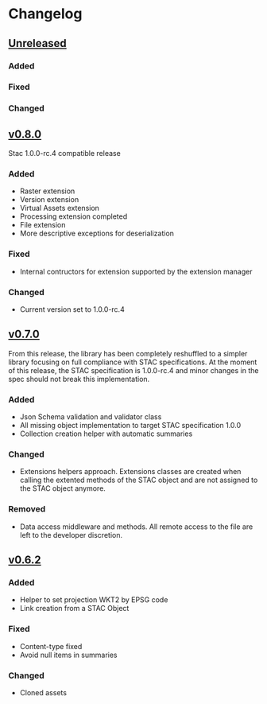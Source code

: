 # Changelog

## [Unreleased]

### Added

### Fixed

### Changed

## [v0.8.0]

Stac 1.0.0-rc.4 compatible release

### Added

- Raster extension
- Version extension
- Virtual Assets extension
- Processing extension completed
- File extension
- More descriptive exceptions for deserialization

### Fixed

- Internal contructors for extension supported by the extension manager

### Changed

- Current version set to 1.0.0-rc.4

## [v0.7.0]

From this release, the library has been completely reshuffled to a simpler library focusing on full compliance with STAC specifications.
At the moment of this release, the STAC specification is 1.0.0-rc.4 and minor changes in the spec should not break this implementation.

### Added

- Json Schema validation and validator class
- All missing object implementation to target STAC specification 1.0.0
- Collection creation helper with automatic summaries

### Changed

- Extensions helpers approach. Extensions classes are created when calling the extented methods of the STAC object and are not assigned to the STAC object anymore.

### Removed

- Data access middleware and methods. All remote access to the file are left to the developer discretion.

## [v0.6.2]

### Added

- Helper to set projection WKT2 by EPSG code
- Link creation from a STAC Object

### Fixed

- Content-type fixed
- Avoid null items in summaries

### Changed

- Cloned assets

[Unreleased]: <https://github.com/Terradue/DotnetStac/compare/0.8.0...HEAD>
[v0.8.0]: <https://github.com/Terradue/DotnetStac/tree/0.8.0>
[v0.7.0]: <https://github.com/Terradue/DotnetStac/tree/0.7.0>
[v0.6.2]: <https://github.com/Terradue/DotnetStac/tree/0.6.2>